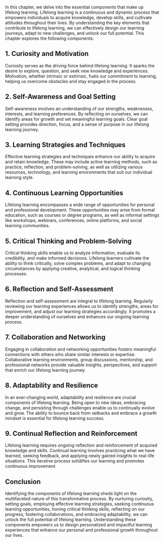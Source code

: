 
In this chapter, we delve into the essential components that make up lifelong learning. Lifelong learning is a continuous and dynamic process that empowers individuals to acquire knowledge, develop skills, and cultivate attitudes throughout their lives. By understanding the key elements that contribute to lifelong learning, we can effectively design our learning journeys, adapt to new challenges, and unlock our full potential. This chapter explores the following components:

1\. **Curiosity and Motivation**
-------------------------------

Curiosity serves as the driving force behind lifelong learning. It sparks the desire to explore, question, and seek new knowledge and experiences. Motivation, whether intrinsic or extrinsic, fuels our commitment to learning, helping us overcome obstacles and stay engaged in the process.

2\. **Self-Awareness and Goal Setting**
--------------------------------------

Self-awareness involves an understanding of our strengths, weaknesses, interests, and learning preferences. By reflecting on ourselves, we can identify areas for growth and set meaningful learning goals. Clear goal setting provides direction, focus, and a sense of purpose in our lifelong learning journey.

3\. **Learning Strategies and Techniques**
-----------------------------------------

Effective learning strategies and techniques enhance our ability to acquire and retain knowledge. These may include active learning methods, such as practice, reflection, and problem-solving, as well as utilizing various resources, technology, and learning environments that suit our individual learning style.

4\. **Continuous Learning Opportunities**
----------------------------------------

Lifelong learning encompasses a wide range of opportunities for personal and professional development. These opportunities may arise from formal education, such as courses or degree programs, as well as informal settings like workshops, webinars, conferences, online platforms, and social learning communities.

5\. **Critical Thinking and Problem-Solving**
--------------------------------------------

Critical thinking skills enable us to analyze information, evaluate its credibility, and make informed decisions. Lifelong learners cultivate the ability to think critically, solve complex problems, and adapt to changing circumstances by applying creative, analytical, and logical thinking processes.

6\. **Reflection and Self-Assessment**
-------------------------------------

Reflection and self-assessment are integral to lifelong learning. Regularly reviewing our learning experiences allows us to identify strengths, areas for improvement, and adjust our learning strategies accordingly. It promotes a deeper understanding of ourselves and enhances our ongoing learning process.

7\. **Collaboration and Networking**
-----------------------------------

Engaging in collaboration and networking opportunities fosters meaningful connections with others who share similar interests or expertise. Collaborative learning environments, group discussions, mentorship, and professional networks provide valuable insights, perspectives, and support that enrich our lifelong learning journey.

8\. **Adaptability and Resilience**
----------------------------------

In an ever-changing world, adaptability and resilience are crucial components of lifelong learning. Being open to new ideas, embracing change, and persisting through challenges enable us to continually evolve and grow. The ability to bounce back from setbacks and embrace a growth mindset is essential for lifelong learning success.

9\. **Continual Reflection and Reinforcement**
---------------------------------------------

Lifelong learning requires ongoing reflection and reinforcement of acquired knowledge and skills. Continual learning involves practicing what we have learned, seeking feedback, and applying newly gained insights to real-life situations. This iterative process solidifies our learning and promotes continuous improvement.

Conclusion
----------

Identifying the components of lifelong learning sheds light on the multifaceted nature of this transformative process. By nurturing curiosity, setting goals, employing effective learning strategies, seeking continuous learning opportunities, honing critical thinking skills, reflecting on our progress, fostering collaborations, and embracing adaptability, we can unlock the full potential of lifelong learning. Understanding these components empowers us to design personalized and impactful learning experiences that enhance our personal and professional growth throughout our lives.
